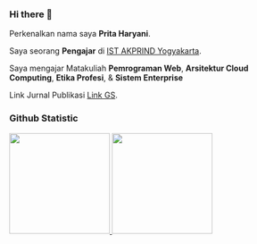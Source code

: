 ### Hi there 👋

Perkenalkan nama saya **Prita Haryani**.<br>
 
Saya seorang **Pengajar** di [IST AKPRIND Yogyakarta](https://www.akprind.ac.id/).<br>
 
Saya mengajar Matakuliah **Pemrograman Web**, **Arsitektur Cloud Computing**, **Etika Profesi**, & **Sistem Enterprise**

Link Jurnal Publikasi [Link GS](https://scholar.google.com/citations?user=2szgk38AAAAJ&hl=en&oi=ao/).<br>
 
### Github Statistic
<p align="left">
<a href="https://github.com/dimasmds">
  <img height="180em" src="https://github-readme-stats-eight-theta.vercel.app/api?username=dimasmds&show_icons=true&theme=algolia&include_all_commits=true&count_private=true"/>
  <img height="180em" src="https://github-readme-stats-eight-theta.vercel.app/api/top-langs/?username=dimasmds&layout=compact&langs_count=8&theme=algolia"/>
</a>
</p>

